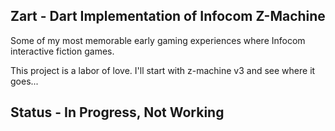 ## Zart - Dart Implementation of Infocom Z-Machine ##
Some of my most memorable early gaming experiences where Infocom interactive fiction games.

This project is a labor of love.  I'll start with z-machine v3 and see where it goes...

## Status - In Progress, Not Working ##